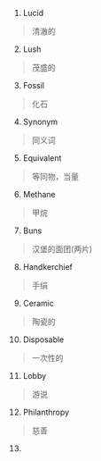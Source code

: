 1. Lucid
> 清澈的

2. Lush
> 茂盛的

3. Fossil
> 化石

4. Synonym
> 同义词

5. Equivalent
> 等同物，当量

6. Methane
> 甲烷

7. Buns
> 汉堡的面团(两片)

8. Handkerchief
> 手绢

9. Ceramic
> 陶瓷的

10. Disposable
> 一次性的

11. Lobby
> 游说

12. Philanthropy
> 慈善

13. 
